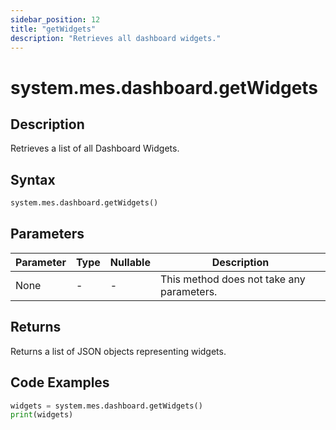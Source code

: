 ```yaml
---
sidebar_position: 12
title: "getWidgets"
description: "Retrieves all dashboard widgets."
---
```


# system.mes.dashboard.getWidgets

## Description

Retrieves a list of all Dashboard Widgets.

## Syntax

```python
system.mes.dashboard.getWidgets()
```

## Parameters

| Parameter | Type | Nullable | Description                               |
|-----------|------|----------|-------------------------------------------|
| None      | -    | -        | This method does not take any parameters. |

## Returns

Returns a list of JSON objects representing widgets.

## Code Examples

```python
widgets = system.mes.dashboard.getWidgets()
print(widgets)
```
